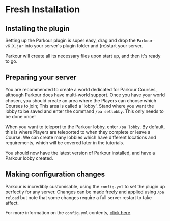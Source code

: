 Fresh Installation
======

## Installing the plugin

Setting up the Parkour plugin is super easy, drag and drop the `Parkour-v6.X.jar` into your server's plugin folder and (re)start your server.

Parkour will create all its necessary files upon start up, and then it's ready to go.

## Preparing your server

You are recommended to create a world dedicated for Parkour Courses, although Parkour does have multi-world support. Once you have your world chosen, you should create an area where the Players can choose which Courses to join; This area is called a 'lobby'. Stand where you want the lobby to be saved and enter the command `/pa setlobby`. This only needs to be done once!

When you want to teleport to the Parkour lobby, enter `/pa lobby`. By default, this is where Players are teleported to when they complete or leave a Course. We can create many lobbies which have different locations and requirements, which will be covered later in the tutorials.

You should now have the latest version of Parkour installed, and have a Parkour lobby created.

## Making configuration changes

Parkour is incredibly customisable, using the `config.yml` to set the plugin up perfectly for any server. Changes can be made freely and applied using `/pa reload` but note that some changes require a full server restart to take affect.

For more information on the `config.yml` contents, [click here](tutorials/plugin-config?id=configyml).
